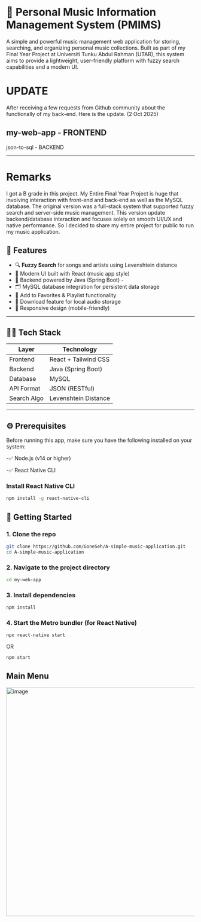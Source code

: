 # 🎵 Personal Music Information Management System (PMIMS)

A simple and powerful music management web application for storing, searching, and organizing personal music collections. Built as part of my Final Year Project at Universiti Tunku Abdul Rahman (UTAR), this system aims to provide a lightweight, user-friendly platform with fuzzy search capabilities and a modern UI.

# UPDATE
After receiving a few requests from Github community about the functionally of my back-end. Here is the update. (2 Oct 2025)

my-web-app - FRONTEND
---
json-to-sql - BACKEND

---
# Remarks

I got a B grade in this project.
My Entire Final Year Project is huge that involving interaction with front-end and back-end as well as the MySQL database.
The original version was a full-stack system that supported fuzzy search and server-side music management. This version update backend/database interaction and focuses solely on smooth UI/UX and native performance. So I decided to share my entire project for public to run my music application. 

## 📌 Features

- 🔍 **Fuzzy Search** for songs and artists using Levenshtein distance 
- 🎨 Modern UI built with React (music app style)
- 💽 Backend powered by Java (Spring Boot) - 
- 🗂️ MySQL database integration for persistent data storage  
- 💾 Add to Favorites & Playlist functionality 
- 📁 Download feature for local audio storage 
- 📱 Responsive design (mobile-friendly) 

---

## 🧑‍💻 Tech Stack

| Layer       | Technology           |
|-------------|----------------------|
| Frontend    | React + Tailwind CSS |
| Backend     | Java (Spring Boot)   |
| Database    | MySQL                |
| API Format  | JSON (RESTful)       |
| Search Algo | Levenshtein Distance |

---
## ⚙️ Prerequisites
Before running this app, make sure you have the following installed on your system:

-✅ Node.js (v14 or higher)

-✅ React Native CLI

### Install React Native CLI
```bash
npm install -g react-native-cli
```

## 🚀 Getting Started

### 1. Clone the repo
```bash
git clone https://github.com/GoneSeh/A-simple-music-application.git
cd A-simple-music-application
```
### 2. Navigate to the project directory
```bash
cd my-web-app
```
### 3. Install dependencies
```bash
npm install
```
### 4. Start the Metro bundler (for React Native)
```bash
npx react-native start
```
OR
```bash
npm start
```
## Main Menu

<img width="1282" height="612" alt="image" src="https://github.com/user-attachments/assets/3e9059af-1f85-48ce-88aa-573fcc3d7090" />







